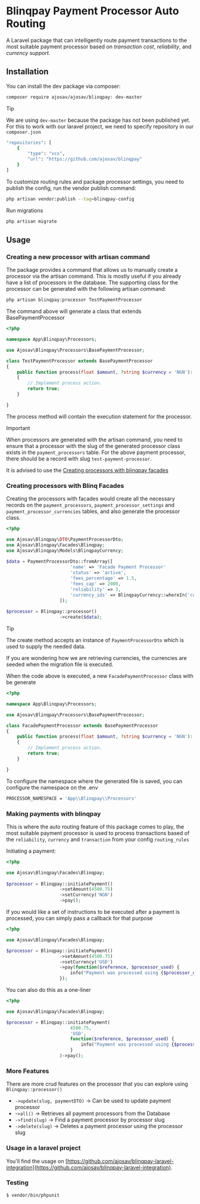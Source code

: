 # Blinqpay Payment Processor Auto Routing

A Laravel package that can intelligently route payment transactions to the most
suitable payment processor based on *transaction cost*, *reliability*, and
*currency support*.

## Installation

You can install the dev package via composer:

```bash
composer require ajosav/ajosav/blinqpay: dev-master
```
> [!TIP]
> We are using `dev-master` because the package has not been published yet. For this to work with our laravel project, we need to specify repository in our `composer.json`
```bash
"repositories": [
    {
        "type": "vcs",
        "url": "https://github.com/ajosav/blinqpay"
    }
]
```

To customize routing rules and package processor settings, you need to publish the config, run the vendor publish command:
```bash
php artisan vendor:publish --tag=blinqpay-config
```

Run migrations
``` bash
php artisan migrate
```

## Usage
### Creating a new processor with artisan command

The package provides a command that allows us to manually create a processor via the artisan command. This is mostly useful if you already have a list of processors in the database. The supporting class for the processor can be generated with the following artisan command:
``` bash
php artisan blinqpay:processor TestPaymentProcessor
```
The command above will generate a class that extends BasePaymentProcessor
```php
<?php

namespace App\Blinqpay\Processors;

use Ajosav\Blinqpay\Processors\BasePaymentProcessor;

class TestPaymentProcessor extends BasePaymentProcessor
{
    public function process(float $amount, ?string $currency = 'NGN'): bool
    {
        // Implement process action.
        return true;
    }

}

```
The process method will contain the execution statement for the processor.
> [!IMPORTANT]
> When processors are generated with the artisan command, you need to ensure that a processor with the slug of the generated processor class exists in the `payment_processors` table. For the above payment processor, there should be a record with slug `test-payment-processor`.
> 
> It is advised to use the [Creating processors with blinqpay facades](#creating-processors-with-blinq-facades)

### Creating processors with Blinq Facades

Creating the processors with facades would create all the necessary records on the `payment_processors`, `payment_processor_settings` and `payment_processor_currencies` tables, and also generate the processor class. 
```php
<?php

use Ajosav\Blinqpay\DTO\PaymentProcessorDto;
use Ajosav\Blinqpay\Facades\Blinqpay;
use Ajosav\Blinqpay\Models\BlinqpayCurrency;
    
$data = PaymentProcessorDto::fromArray([
                        'name' => 'Facade Payment Processor'
                        'status' => 'active',
                        'fees_percentage' => 1.5,
                        'fees_cap' => 2000,
                        'reliability' => 3,
                        'currency_ids' => BlinqpayCurrency::whereIn('code', ['USD', 'NGN'])->pluck('id')->toArray()   
                    ]);
                    
$processor = Blinqpay::processor()
                    ->create($data);
```
> [!TIP]
> The create method accepts an instance of `PaymentProcessorDto` which is used to supply the needed data.
> 
> If you are wondering how we are retrieving currencies, the currencies are seeded when the migration file is executed.

When the code above is executed, a new `FacadePaymentProcessor` class with be generate

```php
<?php

namespace App\Blinqpay\Processors;

use Ajosav\Blinqpay\Processors\BasePaymentProcessor;

class FacadePaymentProcessor extends BasePaymentProcessor
{
    public function process(float $amount, ?string $currency = 'NGN'): bool
    {
        // Implement process action.
        return true;
    }

}
````

To configure the namespace where the generated file is saved, you can configure the namespace on the .env 

```bash
PROCESSOR_NAMESPACE = 'App\\Blinqpay\\Processors'
```

### Making payments with blinqpay
This is where the auto routing feature of this package comes to play, the most suitable payment processor is used to process transactions based of the `reliability`, `currency` and `transaction` from your config `routing_rules`

Initiating a payment:
```php
<?php

use Ajosav\Blinqpay\Facades\Blinqpay;
                       
$processor = Blinqpay::initiatePayment()
                    ->setAmount(4500.75)
                    ->setCurrency('NGN')
                    ->pay();
```

If you would like a set of instructions to be executed after a payment is processed, you can simply pass a callback for that purpose

```php
<?php

use Ajosav\Blinqpay\Facades\Blinqpay;

$processor = Blinqpay::initiatePayment()
                    ->setAmount(4500.75)
                    ->setCurrency('USD')
                    ->pay(function($reference, $processor_used) {
                        info("Payment was processed using {$processor_used->name}, and the reference is {$reference}");
                    });
````
You can also do this as a one-liner
```php
<?php

use Ajosav\Blinqpay\Facades\Blinqpay;

$processor = Blinqpay::initiatePayment(
                        4500.75,
                        'USD',
                        function($reference, $processor_used) {
                            info("Payment was processed using {$processor_used->name}, and the reference is {$reference}");
                        }
                    )->pay();
````
### More Features
There are more crud features on the processor that you can explore using
`Blinqpay::processor()`
* `->update(slug, paymentDTO)` -> Can be used to update payment processor
* -`>all()` -> Retrieves all payment processors from the Database
* `->find(slug)` -> Find a payment processor by processor slug
* `->delete(slug)` -> Deletes a payment processor using the processor slug


### Usage in a laravel project

You'll find the usage on [https://github.com/ajosav/blinqpay-laravel-integration](https://github.com/ajosav/blinqpay-laravel-integration).


### Testing

```bash
$ vendor/bin/phpunit
```
